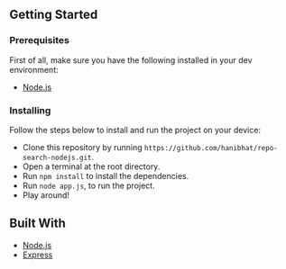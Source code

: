 ## Getting Started

### Prerequisites

First of all, make sure you have the following installed in your dev environment:

- [Node.js](https://nodejs.org/en/)

### Installing

Follow the steps below to install and run the project on your device:

- Clone this repository by running `https://github.com/hanibhat/repo-search-nodejs.git`.
- Open a terminal at the root directory.
- Run `npm install` to install the dependencies.
- Run `node app.js`, to run the project.
- Play around!

## Built With

- [Node.js](https://nodejs.org/en/)
- [Express](https://expressjs.com/)
